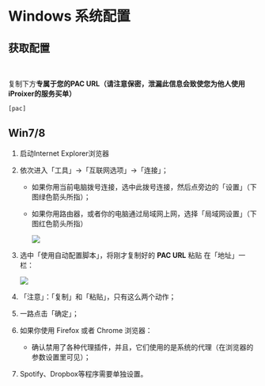 # Windows 系统配置

## 获取配置

​	

复制下方**专属于您的PAC URL（请注意保密，泄漏此信息会致使您为他人使用iProixer的服务买单）**

```bash
[pac]
```

## Win7/8

1. 启动Internet Explorer浏览器

2. 依次进入「工具」->「互联网选项」->「连接」；

   - 如果你用当前电脑拨号连接，选中此拨号连接，然后点旁边的「设置」（下图绿色箭头所指）；

   - 如果你用路由器，或者你的电脑通过局域网上网，选择「局域网设置」（下图红色箭头所指）

     ![](https://o28kuwk5g.qnssl.com/upload/images/win/1.jpg-mid)

3. 选中「使用自动配置脚本」，将刚才复制好的 **PAC URL** 粘贴 在「地址」一栏：

   ![](https://o28kuwk5g.qnssl.com/upload/images/win/2.jpg-mid)

4. 「注意」：「复制」和「粘贴」，只有这么两个动作；

5. 一路点击「确定」；

6. 如果你使用 Firefox 或者 Chrome 浏览器：

   - 确认禁用了各种代理插件，并且，它们使用的是系统的代理（在浏览器的参数设置里可见）；

7. Spotify、Dropbox等程序需要单独设置。

